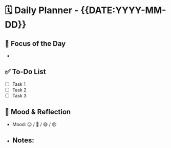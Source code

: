 # 🗓️ Daily Planner - {{DATE:YYYY-MM-DD}}

## 🎯 Focus of the Day
- 

## ✅ To-Do List
- [ ] Task 1
- [ ] Task 2
- [ ] Task 3

## 💭 Mood & Reflection
- Mood: 😐 / 🙂 / 😄 / 😠
- Notes:
  - 
